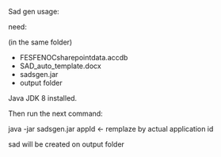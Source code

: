 Sad gen usage:

need:

(in the same folder)
- FESFENOCsharepointdata.accdb
- SAD_auto_template.docx
- sadsgen.jar
- output folder

Java JDK 8 installed.

Then run the next command:

java -jar sadsgen.jar appId <- remplaze by actual application id

sad will be created on output folder